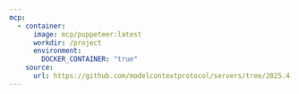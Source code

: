 ```yaml
---
mcp:
  - container:
      image: mcp/puppeteer:latest
      workdir: /project
      environment:
        DOCKER_CONTAINER: "true"
    source:
      url: https://github.com/modelcontextprotocol/servers/tree/2025.4.6
---
```

